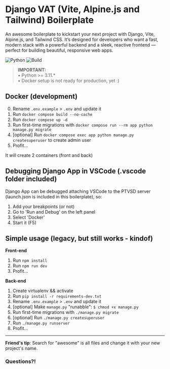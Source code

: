 # Django VAT (Vite, Alpine.js and Tailwind) Boilerplate
An awesome boilerplate to kickstart your next project with Django, Vite, Alpine.js, and Tailwind CSS. It’s designed for developers who want a fast, modern stack with a powerful backend and a sleek, reactive frontend — perfect for building beautiful, responsive web apps.

![Python](https://img.shields.io/badge/python-3.11-blue)
![Build](https://img.shields.io/badge/build-passing-brightgreen)

> **IMPORTANT:**  
> • Python >= 3.11.*   
> • Docker setup is not ready for production, yet :)  


## Docker (development)
0. Rename `.env.example` > `.env` and update it
1. Run `docker compose build --no-cache`
2. Run `docker compose up -d`
3. Run first-time migrations with `docker compose run --rm app python manage.py migrate`
4. [optional] Run `docker compose exec app python manage.py createsuperuser` to create admin user
5. Profit...

It will create 2 containers (front and back)

## Debugging Django App in VSCode (.vscode folder included)
Django App can be debugged attaching VSCode to the PTVSD server (launch.json is included in this boilerplate), so:

1. Add your breakpoints (or not)
2. Go to 'Run and Debug' on the left panel
3. Select 'Docker'
4. Start it (F5)  

## Simple usage (legacy, but still works - kindof)

**Front-end**
1. Run `npm install`
2. Run `npm run dev`
3. Profit...

**Back-end**
1. Create virtualenv && activate
2. Run `pip install -r requirements-dev.txt`
3. Rename `.env.example` > `.env` and update it
4. [optional] Make `manage.py` "runabble": `$ chmod +x manage.py`
5. Run first-time migrations with `./manage.py migrate`
6. [optional] Run `./manage.py createsuperuser`
7. Run `./manage.py runserver`
8. Profit...

---

**Friend's tip**: Search for "awesome" is all files and change it with your new project's name.

### Questions?!
